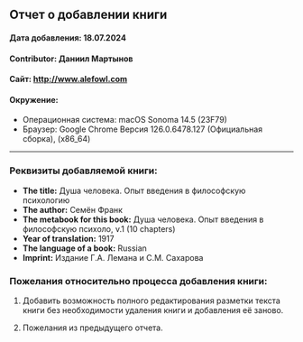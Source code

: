 ## Отчет о добавлении книги

#### Дата добавления: 18.07.2024
#### Contributor: Даниил Мартынов
#### Сайт: http://www.alefowl.com
#### Окружение:
- Операционная система: macOS Sonoma 14.5 (23F79)
- Браузер: Google Chrome Версия 126.0.6478.127 (Официальная сборка), (x86_64)
_______________________________________________________________________________

### Реквизиты добавляемой книги:

- **The title:** Душа человека. Опыт введения в философскую психологию
- **The author:** Семён Франк
- **The metabook for this book:** Душа человека. Опыт введения в философскую психоло, v.1 (10 chapters)
- **Year of translation:** 1917
- **The language of a book:** Russian
- **Imprint:** Издание Г.А. Лемана и С.М. Сахарова

### Пожелания относительно процесса добавления книги:

1) Добавить возможность полного редактирования разметки текста книги без необходимости удаления книги и добавления её заново.

2) Пожелания из предыдущего отчета.


